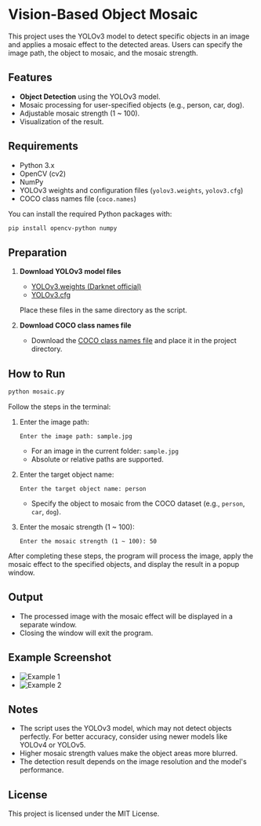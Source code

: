 # Vision-Based Object Mosaic

This project uses the YOLOv3 model to detect specific objects in an image and applies a mosaic effect to the detected areas. Users can specify the image path, the object to mosaic, and the mosaic strength.

## Features

- **Object Detection** using the YOLOv3 model.
- Mosaic processing for user-specified objects (e.g., person, car, dog).
- Adjustable mosaic strength (1 ~ 100).
- Visualization of the result.

## Requirements

- Python 3.x
- OpenCV (cv2)
- NumPy
- YOLOv3 weights and configuration files (`yolov3.weights`, `yolov3.cfg`)
- COCO class names file (`coco.names`)

You can install the required Python packages with:

```bash
pip install opencv-python numpy
```

## Preparation

1. **Download YOLOv3 model files**
    
    - [YOLOv3.weights (Darknet official)](https://pjreddie.com/media/files/yolov3.weights)
    - [YOLOv3.cfg](https://github.com/pjreddie/darknet/blob/master/cfg/yolov3.cfg)
    
    Place these files in the same directory as the script.
    
2. **Download COCO class names file**
    
    - Download the [COCO class names file](https://github.com/pjreddie/darknet/blob/master/data/coco.names) and place it in the project directory.

## How to Run

```bash
python mosaic.py
```

Follow the steps in the terminal:

1. Enter the image path:
    
    ```
    Enter the image path: sample.jpg
    ```
    
    - For an image in the current folder: `sample.jpg`
    - Absolute or relative paths are supported.
2. Enter the target object name:
    
    ```
    Enter the target object name: person
    ```
    
    - Specify the object to mosaic from the COCO dataset (e.g., `person`, `car`, `dog`).
3. Enter the mosaic strength (1 ~ 100):
    
    ```
    Enter the mosaic strength (1 ~ 100): 50
    ```
    

After completing these steps, the program will process the image, apply the mosaic effect to the specified objects, and display the result in a popup window.

## Output

- The processed image with the mosaic effect will be displayed in a separate window.
- Closing the window will exit the program.

## Example Screenshot
- ![Example 1](https://github.com/jkyu03/24-OSS-Gruop47/blob/main/202434641%20%EC%9C%A0%EC%A0%95%EA%B7%9C/src/image/e1.PNG)
- ![Example 2](https://github.com/jkyu03/24-OSS-Gruop47/blob/main/202434641%20%EC%9C%A0%EC%A0%95%EA%B7%9C/src/image/e2.PNG)
## Notes

- The script uses the YOLOv3 model, which may not detect objects perfectly. For better accuracy, consider using newer models like YOLOv4 or YOLOv5.
- Higher mosaic strength values make the object areas more blurred.
- The detection result depends on the image resolution and the model's performance.

## License

This project is licensed under the MIT License.
